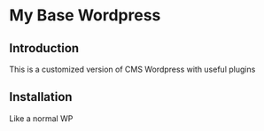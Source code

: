 My Base Wordpress
=======================

Introduction
------------
This is a customized version of CMS Wordpress with useful plugins

Installation
------------
Like a normal WP
